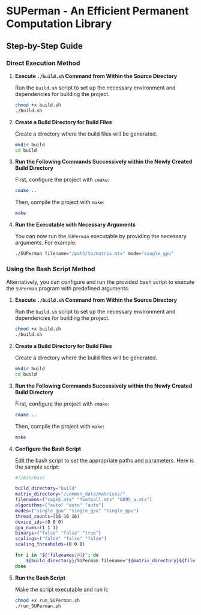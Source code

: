 # SUPerman - An Efficient Permanent Computation Library

## Step-by-Step Guide

### Direct Execution Method

1. **Execute `./build.sh` Command from Within the Source Directory**

   Run the `build.sh` script to set up the necessary environment and dependencies for building the project.
    ```bash
    chmod +x build.sh
    ./build.sh
    ```

2. **Create a Build Directory for Build Files**

   Create a directory where the build files will be generated.
    ```bash
    mkdir build
    cd build
    ```

3. **Run the Following Commands Successively within the Newly Created Build Directory**

   First, configure the project with `cmake`:
    ```bash
    cmake ..
    ```

   Then, compile the project with `make`:
    ```bash
    make
    ```

4. **Run the Executable with Necessary Arguments**

   You can now run the `SUPerman` executable by providing the necessary arguments. For example:
    ```bash
    ./SUPerman filename="/path/to/matrix.mtx" mode="single_gpu"
    ```

### Using the Bash Script Method

Alternatively, you can configure and run the provided bash script to execute the `SUPerman` program with predefined arguments.

1. **Execute `./build.sh` Command from Within the Source Directory**

   Run the `build.sh` script to set up the necessary environment and dependencies for building the project.
    ```bash
    chmod +x build.sh
    ./build.sh
    ```

2. **Create a Build Directory for Build Files**

   Create a directory where the build files will be generated.
    ```bash
    mkdir build
    cd build
    ```

3. **Run the Following Commands Successively within the Newly Created Build Directory**

   First, configure the project with `cmake`:
    ```bash
    cmake ..
    ```

   Then, compile the project with `make`:
    ```bash
    make
    ```

4. **Configure the Bash Script**

   Edit the bash script to set the appropriate paths and parameters. Here is the sample script:

    ```bash
    #!/bin/bash

    build_directory="build"
    matrix_directory="/common_data/matrices/"
    filenames=("cage5.mtx" "football.mtx" "GD95_a.mtx")
    algorithms=("auto" "auto" "auto")
    modes=("single_gpu" "single_gpu" "single_gpu")
    thread_counts=(16 16 16)
    device_ids=(0 0 0)
    gpu_nums=(1 1 1)
    binarys=("false" "false" "true")
    scalings=("false" "false" "false")
    scaling_thresholds=(0 0 0)

    for i in "${!filenames[@]}"; do
        ${build_directory}/SUPerman filename="${matrix_directory}${filenames[$i]}" algorithm="${algorithms[$i]}" mode="${modes[$i]}" thread_count="${thread_counts[$i]}" device_id="${device_ids[$i]}" gpu_num="${gpu_nums[$i]}" binary="${binarys[$i]}" scaling="${scalings[$i]}" scaling_threshold="${scaling_thresholds[$i]}"
    done
    ```

5. **Run the Bash Script**

   Make the script executable and run it:
    ```bash
    chmod +x run_SUPerman.sh
    ./run_SUPerman.sh
    ```